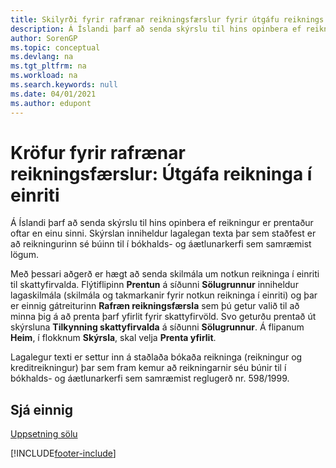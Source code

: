 ```yaml
---
title: Skilyrði fyrir rafrænar reikningsfærslur fyrir útgáfu reiknings í einriti
description: Á Íslandi þarf að senda skýrslu til hins opinbera ef reikningur er prentaður oftar en einu sinni með rafrænni reikningsfærslu.
author: SorenGP
ms.topic: conceptual
ms.devlang: na
ms.tgt_pltfrm: na
ms.workload: na
ms.search.keywords: null
ms.date: 04/01/2021
ms.author: edupont
---
```

# <a name="electronic-invoicing-requirement-issuing-single-copy-invoice"></a>Kröfur fyrir rafrænar reikningsfærslur: Útgáfa reikninga í einriti

Á Íslandi þarf að senda skýrslu til hins opinbera ef reikningur er prentaður oftar en einu sinni. Skýrslan inniheldur lagalegan texta þar sem staðfest er að reikningurinn sé búinn til í bókhalds- og áætlunarkerfi sem samræmist lögum.  

Með þessari aðgerð er hægt að senda skilmála um notkun reikninga í einriti til skattyfirvalda. Flýtiflipinn **Prentun** á síðunni **Sölugrunnur** inniheldur lagaskilmála (skilmála og takmarkanir fyrir notkun reikninga í einriti) og þar er einnig gátreiturinn **Rafræn reikningsfærsla** sem þú getur valið til að minna þig á að prenta þarf yfirlit fyrir skattyfirvöld. Svo geturðu prentað út skýrsluna **Tilkynning skattyfirvalda** á síðunni **Sölugrunnur**. Á flipanum **Heim**, í flokknum **Skýrsla**, skal velja **Prenta yfirlit**.  

Lagalegur texti er settur inn á staðlaða bókaða reikninga (reikningur og kreditreikningur) þar sem fram kemur að reikningarnir séu búnir til í bókhalds- og áætlunarkerfi sem samræmist reglugerð nr. 598/1999.  

## <a name="see-also"></a>Sjá einnig

[Uppsetning sölu](../../sales-setup-sales.md)  


[!INCLUDE[footer-include](../../includes/footer-banner.md)]
